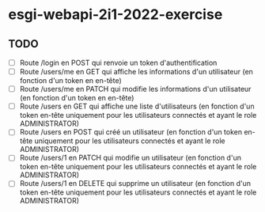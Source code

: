 # esgi-webapi-2i1-2022-exercise

## TODO

- [ ] Route /login en POST qui renvoie un token d'authentification
- [ ] Route /users/me en GET qui affiche les informations d'un utilisateur (en fonction d'un token en en-tête)
- [ ] Route /users/me en PATCH qui modifie les informations d'un utilisateur (en fonction d'un token en en-tête)
- [ ] Route /users en GET qui affiche une liste d'utilisateurs (en fonction d'un token en-tête uniquement pour les utilisateurs connectés et ayant le role ADMINISTRATOR)
- [ ] Route /users en POST qui créé un utilisateur (en fonction d'un token en-tête uniquement pour les utilisateurs connectés et ayant le role ADMINISTRATOR)
- [ ] Route /users/1 en PATCH qui modifie un utilisateur (en fonction d'un token en-tête uniquement pour les utilisateurs connectés et ayant le role ADMINISTRATOR)
- [ ] Route /users/1 en DELETE qui supprime un utilisateur (en fonction d'un token en-tête uniquement pour les utilisateurs connectés et ayant le role ADMINISTRATOR)
